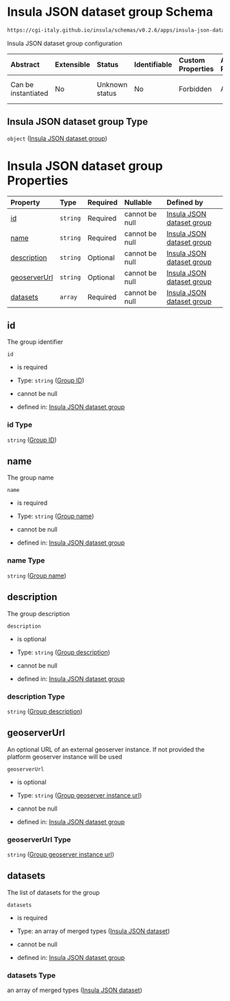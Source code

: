 # Insula JSON dataset group Schema

```txt
https://cgi-italy.github.io/insula/schemas/v0.2.6/apps/insula-json-datasets-group.schema.json
```

Insula JSON dataset group configuration

| Abstract            | Extensible | Status         | Identifiable | Custom Properties | Additional Properties | Access Restrictions | Defined In                                                                                                           |
| :------------------ | :--------- | :------------- | :----------- | :---------------- | :-------------------- | :------------------ | :------------------------------------------------------------------------------------------------------------------- |
| Can be instantiated | No         | Unknown status | No           | Forbidden         | Allowed               | none                | [insula-json-datasets-group.schema.json](schemas/apps/insula-json-datasets-group.schema.json) |

## Insula JSON dataset group Type

`object` ([Insula JSON dataset group](insula-json-datasets-group.md))

# Insula JSON dataset group Properties

| Property                      | Type     | Required | Nullable       | Defined by                                                                                                                                                                                                                  |
| :---------------------------- | :------- | :------- | :------------- | :-------------------------------------------------------------------------------------------------------------------------------------------------------------------------------------------------------------------------- |
| [id](#id)                     | `string` | Required | cannot be null | [Insula JSON dataset group](insula-json-datasets-group-properties-group-id.md)                               |
| [name](#name)                 | `string` | Required | cannot be null | [Insula JSON dataset group](insula-json-datasets-group-properties-group-name.md)                           |
| [description](#description)   | `string` | Optional | cannot be null | [Insula JSON dataset group](insula-json-datasets-group-properties-group-description.md)             |
| [geoserverUrl](#geoserverurl) | `string` | Optional | cannot be null | [Insula JSON dataset group](insula-json-datasets-group-properties-group-geoserver-instance-url.md) |
| [datasets](#datasets)         | `array`  | Required | cannot be null | [Insula JSON dataset group](insula-json-datasets-group-properties-datasets-list.md)                    |

## id

The group identifier

`id`

* is required

* Type: `string` ([Group ID](insula-json-datasets-group-properties-group-id.md))

* cannot be null

* defined in: [Insula JSON dataset group](insula-json-datasets-group-properties-group-id.md)

### id Type

`string` ([Group ID](insula-json-datasets-group-properties-group-id.md))

## name

The group name

`name`

* is required

* Type: `string` ([Group name](insula-json-datasets-group-properties-group-name.md))

* cannot be null

* defined in: [Insula JSON dataset group](insula-json-datasets-group-properties-group-name.md)

### name Type

`string` ([Group name](insula-json-datasets-group-properties-group-name.md))

## description

The group description

`description`

* is optional

* Type: `string` ([Group description](insula-json-datasets-group-properties-group-description.md))

* cannot be null

* defined in: [Insula JSON dataset group](insula-json-datasets-group-properties-group-description.md)

### description Type

`string` ([Group description](insula-json-datasets-group-properties-group-description.md))

## geoserverUrl

An optional URL of an external geoserver instance. If not provided the platform geoserver instance will be used

`geoserverUrl`

* is optional

* Type: `string` ([Group geoserver instance url](insula-json-datasets-group-properties-group-geoserver-instance-url.md))

* cannot be null

* defined in: [Insula JSON dataset group](insula-json-datasets-group-properties-group-geoserver-instance-url.md)

### geoserverUrl Type

`string` ([Group geoserver instance url](insula-json-datasets-group-properties-group-geoserver-instance-url.md))

## datasets

The list of datasets for the group

`datasets`

* is required

* Type: an array of merged types ([Insula JSON dataset](insula-json-dataset.md))

* cannot be null

* defined in: [Insula JSON dataset group](insula-json-datasets-group-properties-datasets-list.md)

### datasets Type

an array of merged types ([Insula JSON dataset](insula-json-dataset.md))
